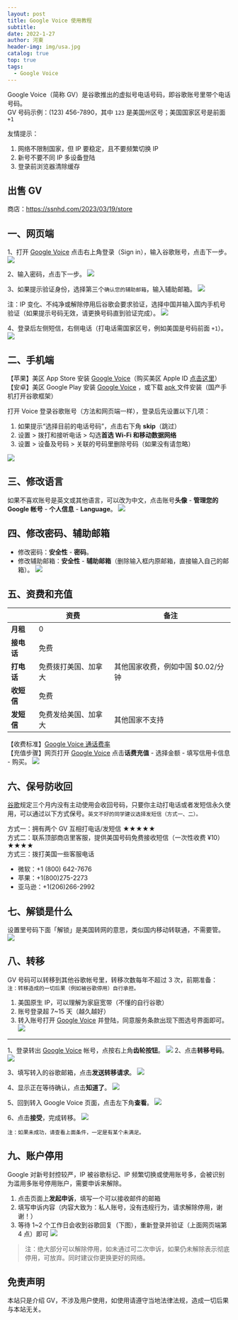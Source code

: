 ```yaml
---
layout: post
title: Google Voice 使用教程
subtitle: 
date: 2022-1-27
author: 河東
header-img: img/usa.jpg
catalog: true
top: true
tags:
  - Google Voice
---
```


Google Voice（简称 GV）是谷歌推出的虚拟号电话号码，即谷歌账号里带个电话号码。\
GV 号码示例：‪(123) 456-7890‬，其中 `123` 是美国州区号；美国国家区号是前面 `+1`

友情提示：
1. 网络不限制国家，但 IP 要稳定，且不要频繁切换 IP
2. 新号不要不同 IP 多设备登陆
3. 登录前浏览器清除缓存

## 出售 GV

商店：<https://ssnhd.com/2023/03/19/store>

## 一、网页端
1、打开 [Google Voice](https://voice.google.com/) 点击右上角登录（Sign in），输入谷歌账号，点击下一步。
![](https://i.imgur.com/2kefGOI.png)

2、输入密码，点击下一步。
![](https://i.imgur.com/Og34aqT.png)

3、如果提示验证身份，选择第三个`确认您的辅助邮箱`，输入辅助邮箱。
![](https://i.imgur.com/1UVxM4G.png)

注：IP 变化、不纯净或解除停用后谷歌会要求验证，选择中国并输入国内手机号验证（如果提示号码无效，请更换号码直到验证完成）。
![](https://i.imgur.com/YY09hlM.jpg)

4、登录后左侧短信，右侧电话（打电话需国家区号，例如美国是号码前面 `+1`）。
![](https://i.imgur.com/IrB7dd5.png)

## 二、手机端

【苹果】美区 App Store 安装 [Google Voice](https://apps.apple.com/us/app/google-voice/id318698524)（购买美区 Apple ID [点击这里](https://ssnhd.com/2023/03/19/store)）\
【安卓】美区 Google Play 安装 [Google Voice](https://play.google.com/store/apps/details?id=com.google.android.apps.googlevoice&hl=zh&gl=US) ，或下载 [apk ](https://apkpure.com/search?q=Google+Voice)文件安装（国产手机打开谷歌框架）

打开 Voice 登录谷歌账号（方法和网页端一样），登录后先设置以下几项：
1. 如果提示“选择目前的电话号码”，点击右下角 **skip**（跳过）
2. 设置 > 拨打和接听电话 > 勾选**首选 Wi-Fi 和移动数据网络**
3. 设置 > 设备及号码 > 关联的号码里删除号码（如果没有请忽略）

![](https://i.imgur.com/FIXfG4B.jpg)

## 三、修改语言

如果不喜欢账号是英文或其他语言，可以改为中文，点击账号**头像** - **管理您的 Google 帐号** - **个人信息** - **Language**。
![](https://i.imgur.com/oMYAOmY.png)


## 四、修改密码、辅助邮箱
- 修改密码：**安全性** - **密码**。
- 修改辅助邮箱：**安全性** - **辅助邮箱**（删除输入框内原邮箱，直接输入自己的邮箱）。
![](https://i.imgur.com/dmWyVKU.png)

  
## 五、资费和充值

|  | 资费 | 备注 |
|---|---|---|
| **月租** | 0 |  |
| **接电话** | 免费 |  |
| **打电话** | 免费拨打美国、加拿大 | 其他国家收费，例如中国 $0.02/分钟 |
| **收短信** | 免费 |  |
| **发短信** | 免费发给美国、加拿大 | 其他国家不支持 |

【收费标准】[Google Voice 通话费率](https://voice.google.com/u/0/rates?pli=1)\
【充值步骤】网页打开 [Google Voice](https://voice.google.com/u/3/billing) 点击**话费充值** - 选择金额 - 填写信用卡信息 - 购买。
![](https://i.imgur.com/5WiCJVa.png)

## 六、保号防收回
[谷歌](https://support.google.com/voice/answer/9230450)规定三个月内没有主动使用会收回号码，只要你主动打电话或者发短信永久使用，可以通过以下方式保号。`英文不好的同学建议选择发短信（方式一、二）。`

方式一：拥有两个 GV 互相打电话/发短信 ★★★★★\
方式二：联系顶部商店里客服，提供美国号码免费接收短信（一次性收费 ¥10）★★★★\
方式三：拨打美国一些客服电话
- 微软：+1 (800) 642-7676
- 苹果：+1(800)275-2273
- 亚马逊：+1(206)266-2992

## 七、解锁是什么

设置里号码下面「解锁」是美国转网的意思，类似国内移动转联通，不需要管。
![](https://i.imgur.com/ypfY4w3.png)


## 八、转移
GV 号码可以转移到其他谷歌帐号里，转移次数每年不超过 3 次，前期准备：\
`注：转移造成的一切后果（例如被谷歌停用）自行承担。`
1. 美国原生 IP，可以理解为家庭宽带（不懂的自行谷歌）
2. 账号登录超 7~15 天（越久越好）
3. 转入账号打开 [Google Voice](https://voice.google.com/u/0/messages) 并登陆，同意服务条款出现下图选号界面即可。
![](https://i.imgur.com/b7Iiwn2.png)



---

1、登录转出 [Google Voice](https://voice.google.com/u/0/messages) 帐号，点按右上角**齿轮按钮**。
![](https://i.imgur.com/FpZ4KxH.png)
2、点击**转移号码**。
![](https://i.imgur.com/OASFgdA.png)

3、填写转入的谷歌邮箱，点击**发送转移请求**。
![](https://i.imgur.com/dnPKT2H.png)


4、显示正在等待确认，点击**知道了**。
![](https://i.imgur.com/YbWLJgg.png)

5、回到转入 Google Voice 页面，点击左下角**查看**。
![](https://i.imgur.com/Yl00SOG.png)

6、点击**接受**，完成转移。
![](https://i.imgur.com/naiWfji.png)

`注：如果未成功，请查看上面条件，一定是有某个未满足。`



## 九、账户停用

Google 对新号封控较严，IP 被谷歌标记、IP 频繁切换或使用账号多，会被识别为滥用多账号停用账户，需要申诉来解除。

1. 点击页面上**发起申诉**，填写一个可以接收邮件的邮箱
2. 填写申诉内容（内容大致为：私人账号，没有违规行为，请求解除停用，谢谢！）
3. 等待 1~2 个工作日会收到谷歌回复（下图），重新登录并验证（上面网页端第 4 点）即可
![](https://i.imgur.com/gff36TA.png)

>注：绝大部分可以解除停用，如未通过可二次申诉，如果仍未解除表示彻底停用，可放弃。同时建议你更换更好的网络。


## 免责声明

本站只是介绍 GV，不涉及用户使用，如使用请遵守当地法律法规，造成一切后果与本站无关。

